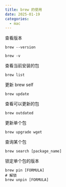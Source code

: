 ```yaml
---
title: brew 的使用
date: 2025-01-19
categories:
  - mac
---
```

查看版本
```
brew --version

brew -v
```

查看当前安装的包

```
brew list
```

更新 brew self

```
brew update
```

查看可以更新的包
```
brew outdated
```

更新单个包

```
brew upgrade wget
```

查询某个包

```
brew search [package_name]
```

锁定单个包的版本

```shell
brew pin [FORMULA]
# 解锁
brew unpin [FORMULA]
```

